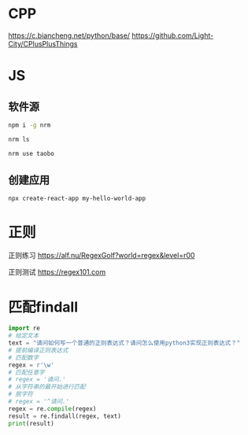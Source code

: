 
# CPP
https://c.biancheng.net/python/base/
https://github.com/Light-City/CPlusPlusThings


# JS


## 软件源

```bash
npm i -g nrm

nrm ls

nrm use taobo

```

## 创建应用

```
npx create-react-app my-hello-world-app
```



# 正则

正则练习
https://alf.nu/RegexGolf?world=regex&level=r00

正则测试
https://regex101.com

# 匹配findall
```python
import re
# 给定文本
text = "请问如何写一个普通的正则表达式？请问怎么使用python3实现正则表达式？"
# 提前编译正则表达式
# 匹配数字
regex = r'\w'
# 匹配任意字
# regex = '请问.'
# 从字符串的最开始进行匹配
# 脱字符
# regex = '^请问.'
regex = re.compile(regex)
result = re.findall(regex, text)
print(result)
```
